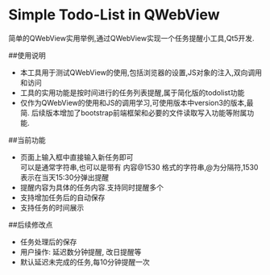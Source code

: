 # Simple Todo-List in QWebView 简单的QWebView实用举例,通过QWebView实现一个任务提醒小工具,Qt5开发.##使用说明* 本工具用于测试QWebView的使用,包括浏览器的设置,JS对象的注入,双向调用和访问* 工具的实用功能是按时间进行的任务列表提醒,属于简化版的todolist功能* 仅作为QWebView的使用和JS的调用学习,可使用版本中version3的版本,最简. 后续版本增加了bootstrap前端框架和必要的文件读取写入功能等附属功能.##当前功能* 页面上输入框中直接输入新任务即可  可以是通常字符串,也可以是带有 内容@1530 格式的字符串,@为分隔符,1530表示在当天15:30分弹出提醒* 提醒内容为具体的任务内容.支持同时提醒多个* 支持增加任务后的自动保存* 支持任务的时间展示##后续修改点* 任务处理后的保存* 用户操作: 延迟数分钟提醒, 改日提醒等* 默认延迟未完成的任务,每10分钟提醒一次
